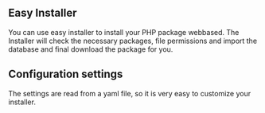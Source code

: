 ## Easy Installer ##

You can use easy installer to install your PHP package webbased. The Installer will check the necessary packages, file permissions and import the database and final download the package for you.

## Configuration settings ##
The settings are read from a yaml file, so it is very easy to customize your installer.


